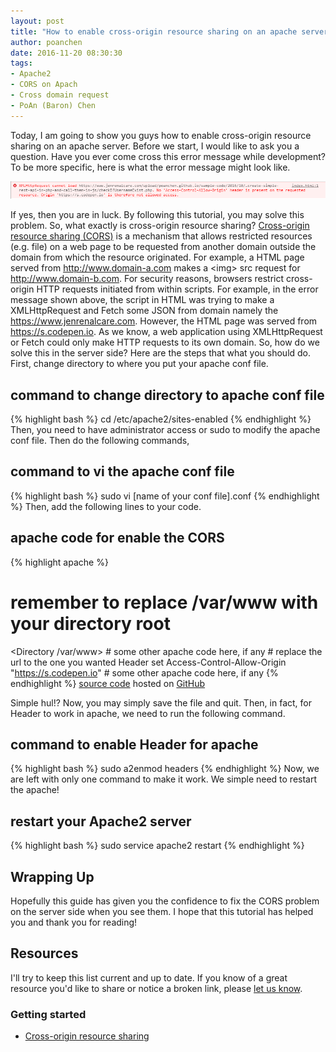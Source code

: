 ```yaml
---
layout: post
title: "How to enable cross-origin resource sharing on an apache server?"
author: poanchen
date: 2016-11-20 08:30:30
tags:
- Apache2
- CORS on Apach
- Cross domain request
- PoAn (Baron) Chen
---
```

Today, I am going to show you guys how to enable cross-origin resource sharing on an apache server. Before we start, I would like to ask you a question. Have you ever come cross this error message while development? To be more specific, here is what the error message might look like.

<img src="/img/2016/11/20/how-to-enable-cross-origin-resource-sharing-on-an-apache-server/example of error message for cors.PNG" alt="An example of error message of CORS"><br>

If yes, then you are in luck. By following this tutorial, you may solve this problem. So, what exactly is cross-origin resource sharing? [Cross-origin resource sharing (CORS)](https://www.w3.org/TR/cors/) is a mechanism that allows restricted resources (e.g. file) on a web page to be requested from another domain outside the domain from which the resource originated. For example, a HTML page served from http://www.domain-a.com makes a &lt;img&gt; src request for http://www.domain-b.com. For security reasons, browsers restrict cross-origin HTTP requests initiated from within scripts. For example, in the error message shown above, the script in HTML was trying to make a XMLHttpRequest and Fetch some JSON from domain namely the https://www.jenrenalcare.com. However, the HTML page was served from https://s.codepen.io. As we know, a web application using XMLHttpRequest or Fetch could only make HTTP requests to its own domain. So, how do we solve this in the server side? Here are the steps that what you should do.
First, change directory to where you put your apache conf file.

## command to change directory to apache conf file
{% highlight bash %}
  cd /etc/apache2/sites-enabled
{% endhighlight %}
Then, you need to have administrator access or sudo to modify the apache conf file. Then do the following commands,

## command to vi the apache conf file
{% highlight bash %}
  sudo vi [name of your conf file].conf
{% endhighlight %}
Then, add the following lines to your code.

## apache code for enable the CORS
{% highlight apache %}
  # remember to replace /var/www with your directory root
  <Directory /var/www>
    # some other apache code here, if any
    # replace the url to the one you wanted
    Header set Access-Control-Allow-Origin "https://s.codepen.io"
    # some other apache code here, if any
  </Directory>
{% endhighlight %}
<a href="https://github.com/poanchen/code-for-blog/blob/master/2016/11/20/how-to-enable-cross-origin-resource-sharing-on-an-apache-server/000-default-le-ssl.conf" target="_blank">source code</a> hosted on <a href="https://github.com" target="_blank">GitHub</a>

Simple hul!? Now, you may simply save the file and quit. Then, in fact, for Header to work in apache, we need to run the following command.

## command to enable Header for apache
{% highlight bash %}
  sudo a2enmod headers
{% endhighlight %}
Now, we are left with only one command to make it work. We simple need to restart the apache!

## restart your Apache2 server
{% highlight bash %}
  sudo service apache2 restart
{% endhighlight %}

## Wrapping Up

Hopefully this guide has given you the confidence to fix the CORS problem on the server side when you see them. I hope that this tutorial has helped you and thank you for reading!

## Resources

I'll try to keep this list current and up to date. If you know of a great resource you'd like to share or notice a broken link, please [let us know](https://github.com/poanchen/poanchen.github.io/issues).

### Getting started

* [Cross-origin resource sharing](https://en.wikipedia.org/wiki/Cross-origin_resource_sharing)